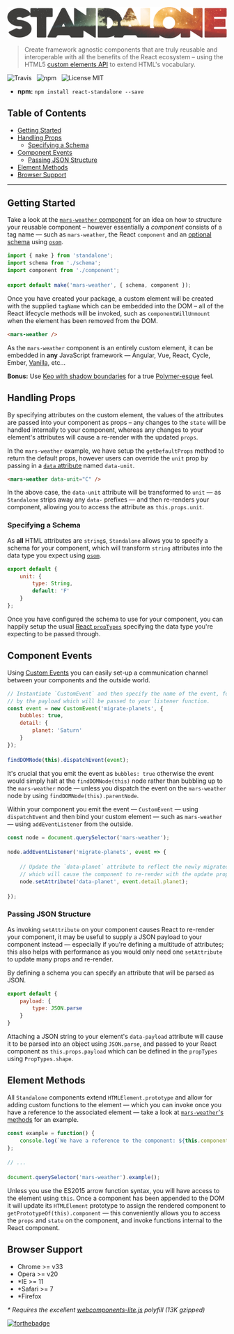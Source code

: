 ![React Standalone](media/logo.png)

> Create framework agnostic components that are truly reusable and interoperable with all the benefits of the React ecosystem &ndash; using the HTML5 [custom elements API](https://www.w3.org/TR/custom-elements/) to extend HTML's vocabulary.

![Travis](http://img.shields.io/travis/Wildhoney/Standalone.svg?style=flat-square)
&nbsp;
![npm](http://img.shields.io/npm/v/react-standalone.svg?style=flat-square)
&nbsp;
![License MIT](http://img.shields.io/badge/license-mit-lightgrey.svg?style=flat-square)

* **npm:** `npm install react-standalone --save`

## Table of Contents

* [Getting Started](#getting-started)
* [Handling Props](#handling-props)
    * [Specifying a Schema](#specifying-a-schema)
* [Component Events](#component-events)
    * [Passing JSON Structure](#passing-json-structure)
* [Element Methods](#element-methods)
* [Browser Support](#browser-support)
    
---

## Getting Started

Take a look at the [`mars-weather` component](example/packages/mars-weather) for an idea on how to structure your reusable component &ndash; however essentially a *component* consists of a tag name &mdash; such as `mars-weather`, the React `component` and an [optional schema](#specifying-a-schema) using [`osom`](https://github.com/Kikobeats/osom).

```javascript
import { make } from 'standalone';
import schema from './schema';
import component from './component';

export default make('mars-weather', { schema, component });

```

Once you have created your package, a custom element will be created with the supplied `tagName` which can be embedded into the DOM &ndash; all of the React lifecycle methods will be invoked, such as `componentWillUnmount` when the element has been removed from the DOM.

```html
<mars-weather />
```

As the `mars-weather` component is an entirely custom element, it can be embedded in **any** JavaScript framework &mdash; Angular, Vue, React, Cycle, Ember, [Vanilla](http://vanilla-js.com/), etc...

**Bonus:** Use [Keo with shadow boundaries](https://github.com/Wildhoney/Keo/blob/master/docs/SHADOW_DOM.md) for a true [Polymer-esque](https://www.polymer-project.org/1.0/) feel.

## Handling Props

By specifying attributes on the custom element, the values of the attributes are passed into your component as props &ndash; any changes to the `state` will be handled internally to your component, whereas any changes to your element's attributes will cause a re-render with the updated `props`.

In the `mars-weather` example, we have setup the `getDefaultProps` method to return the default props, however users can override the `unit` prop by passing in a [`data` attribute](http://html5doctor.com/html5-custom-data-attributes/) named `data-unit`.

```html
<mars-weather data-unit="C" />
```

In the above case, the `data-unit` attribute will be transformed to `unit` &mdash; as `Standalone` strips away any `data-` prefixes &mdash; and then re-renders your component, allowing you to access the attribute as `this.props.unit`.

### Specifying a Schema

As **all** HTML attributes are `string`s, `Standalone` allows you to specify a schema for your component, which will transform `string` attributes into the data type you expect using [`osom`](https://github.com/Kikobeats/osom).

```javascript
export default {
    unit: {
        type: String,
        default: 'F'
    }
};
```

Once you have configured the schema to use for your component, you can happily setup the usual [React `propTypes`](https://facebook.github.io/react/docs/reusable-components.html) specifying the data type you're expecting to be passed through.

## Component Events

Using [Custom Events](https://developer.mozilla.org/en-US/docs/Web/Guide/Events/Creating_and_triggering_events) you can easily set-up a communication channel between your components and the outside world.

```javascript
// Instantiate `CustomEvent` and then specify the name of the event, followed
// by the payload which will be passed to your listener function.
const event = new CustomEvent('migrate-planets', {
    bubbles: true,
    detail: {
        planet: 'Saturn'
    }
});

findDOMNode(this).dispatchEvent(event);
```

It's crucial that you emit the event as `bubbles: true` otherwise the event would simply halt at the `findDOMNode(this)` node rather than bubbling up to the `mars-weather` node &mdash; unless you dispatch the event on the `mars-weather` node by using `findDOMNode(this).parentNode`.

Within your component you emit the event &mdash; `CustomEvent` &mdash; using `dispatchEvent` and then bind your custom element &mdash; such as `mars-weather` &mdash; using `addEventListener` from the outside.

```javascript
const node = document.querySelector('mars-weather');

node.addEventListener('migrate-planets', event => {

    // Update the `data-planet` attribute to reflect the newly migrated planet
    // which will cause the component to re-render with the update prop.
    node.setAttribute('data-planet', event.detail.planet);

});
```

### Passing JSON Structure

As invoking `setAttribute` on your component causes React to re-render your component, it may be useful to supply a JSON payload to your component instead &mdash; especially if you're defining a multitude of attributes; this also helps with performance as you would only need one `setAttribute` to update many props and re-render.

By defining a schema you can specify an attribute that will be parsed as JSON.

```javascript
export default {
    payload: {
        type: JSON.parse
    }
}
```

Attaching a JSON string to your element's `data-payload` attribute will cause it to be parsed into an object using `JSON.parse`, and passed to your React component as `this.props.payload` which can be defined in the `propTypes` using `PropTypes.shape`.

## Element Methods

All `Standalone` components extend `HTMLElement.prototype` and allow for adding custom functions to the element &mdash; which you can invoke once you have a reference to the associated element &mdash; take a look at [`mars-weather`'s methods](https://github.com/Wildhoney/Standalone/blob/master/example/packages/mars-weather/methods.js) for an example.

```javascript
const example = function() {
    console.log(`We have a reference to the component: ${this.component}`);
};

// ...

document.querySelector('mars-weather').example();
```

Unless you use the ES2015 arrow function syntax, you will have access to the element using `this`. Once a component has been appended to the DOM it will update its `HTMLElement` prototype to assign the rendered component to `getPrototypeOf(this).component` &mdash; this conveniently allows you to access the `props` and `state` on the component, and invoke functions internal to the React component.

## Browser Support

* Chrome >= v33
* Opera >= v20
* *IE >= 11
* *Safari >= 7
* *Firefox

_\* Requires the excellent [webcomponents-lite.js](https://github.com/WebComponents/webcomponentsjs) polyfill (13K gzipped)_

[![forthebadge](http://forthebadge.com/images/badges/built-with-love.svg)](http://forthebadge.com)
